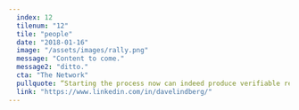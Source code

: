 ```yaml
---
  index: 12
  tilenum: "12"
  tile: "people"
  date: "2018-01-16"
  image: "/assets/images/rally.png"
  message: "Content to come."
  message2: "ditto."
  cta: "The Network"
  pullquote: “Starting the process now can indeed produce verifiable results quickly.”
  link: "https://www.linkedin.com/in/davelindberg/"
---
```

